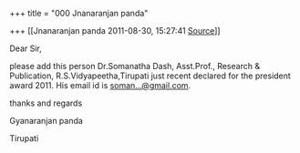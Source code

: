 +++
title = "000 Jnanaranjan panda"

+++
[[Jnanaranjan panda	2011-08-30, 15:27:41 [Source](https://groups.google.com/g/bvparishat/c/Bc1AkNg37tU)]]



Dear Sir,



 please add this person Dr.Somanatha Dash, Asst.Prof., Research & Publication, R.S.Vidyapeetha,Tirupati just recent declared for the president award 2011. His email id is [soman...@gmail.com]().



thanks and regards



Gyanaranjan panda



Tirupati

